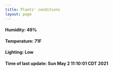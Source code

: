 ```yaml
---
title: Plants' conditions
layout: page
---
```



#### Humidity: 49%
#### Temperature: 71F
#### Lighting: Low
#### Time of last update: Sun May  2 11:10:01 CDT 2021
